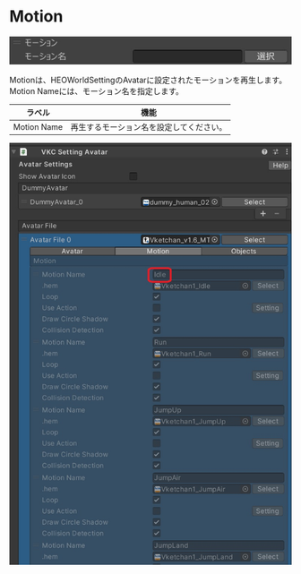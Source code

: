 
# Motion
![Motion](img/MotionJP.jpg)

Motionは、HEOWorldSettingのAvatarに設定されたモーションを再生します。Motion Nameには、モーション名を指定します。

|  ラベル |  機能  |
| ----   | ---- |
| Motion Name | 再生するモーション名を設定してください。 |


![MotionNameInAvatar](img/MotionNameInAvatar.jpg)